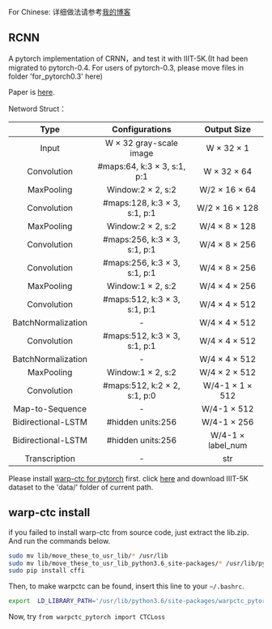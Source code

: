 For Chinese: 详细做法请参考[我的博客](https://qjy981010.github.io/2017/12/24/PyTorch-%E7%94%A8CRNN%E6%94%BB%E9%99%B7IIIT-5k/)

## RCNN
A pytorch implementation of CRNN，and test it with IIIT-5K.(It had been migrated to pytorch-0.4. For users of pytorch-0.3, please move files in folder 'for\_pytorch0.3' here)

Paper is [here](https://arxiv.org/abs/1507.05717).

Netword Struct：

| Type | Configurations | Output Size |
| :---: | :---: | :---: |
| Input | W × 32 gray-scale image | W × 32 × 1 |
| Convolution | #maps:64, k:3 × 3, s:1, p:1 | W × 32 × 64 |
| MaxPooling | Window:2 × 2, s:2 | W/2 × 16 × 64 |
| Convolution | #maps:128, k:3 × 3, s:1, p:1 | W/2 × 16 × 128 |
| MaxPooling | Window:2 × 2, s:2 | W/4 × 8 × 128 |
| Convolution | #maps:256, k:3 × 3, s:1, p:1 | W/4 × 8 × 256 |
| Convolution | #maps:256, k:3 × 3, s:1, p:1 | W/4 × 8 × 256 |
| MaxPooling | Window:1 × 2, s:2 | W/4 × 4 × 256 |
| Convolution | #maps:512, k:3 × 3, s:1, p:1 | W/4 × 4 × 512 |
| BatchNormalization | - | W/4 × 4 × 512 |
| Convolution | #maps:512, k:3 × 3, s:1, p:1 | W/4 × 4 × 512 |
| BatchNormalization | - | W/4 × 4 × 512 |
| MaxPooling | Window:1 × 2, s:2 | W/4 × 2 × 512 |
| Convolution | #maps:512, k:2 × 2, s:1, p:0 | W/4-1 × 1 × 512 |
| Map-to-Sequence | - | W/4-1 × 512 |
| Bidirectional-LSTM | #hidden units:256 | W/4-1 × 256 |
| Bidirectional-LSTM | #hidden units:256 | W/4-1 × label_num |
| Transcription | - | str |

Please install [warp-ctc for pytorch](https://github.com/SeanNaren/warp-ctc/tree/pytorch_bindings/pytorch_binding) first.
click [here](http://cvit.iiit.ac.in/projects/SceneTextUnderstanding/IIIT5K.html) and download IIIT-5K dataset to the 'data/' folder of current path.

## warp-ctc install

if you failed to install warp-ctc from source code, just extract the lib.zip. And run the commands below.

```bash
sudo mv lib/move_these_to_usr_lib/* /usr/lib
sudo mv lib/move_these_to_usr_lib_python3.6_site-packages/* /usr/lib/python3.6/site-pachages/
sudo pip install cffi
```

Then, to make warpctc can be found, insert this line to your `~/.bashrc`.

```bash
export  LD_LIBRARY_PATH='/usr/lib/python3.6/site-packages/warpctc_pytorch'
```

Now, try `from warpctc_pytorch import CTCLoss`
